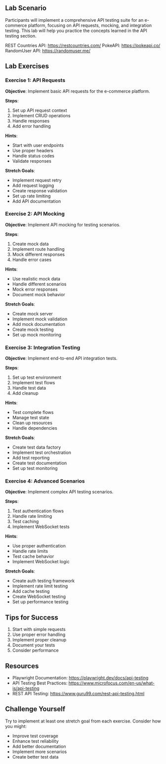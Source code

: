 ## Lab Scenario

Participants will implement a comprehensive API testing suite for an e-commerce platform, focusing on API requests, mocking, and integration testing. This lab will help you practice the concepts learned in the API testing section.

REST Countries API: https://restcountries.com/
PokeAPI: https://pokeapi.co/
RandomUser API: https://randomuser.me/

## Lab Exercises

### Exercise 1: API Requests

**Objective**: Implement basic API requests for the e-commerce platform.

**Steps**:

1. Set up API request context
2. Implement CRUD operations
3. Handle responses
4. Add error handling

**Hints**:

- Start with user endpoints
- Use proper headers
- Handle status codes
- Validate responses

**Stretch Goals**:

- Implement request retry
- Add request logging
- Create response validation
- Set up rate limiting
- Add API documentation

### Exercise 2: API Mocking

**Objective**: Implement API mocking for testing scenarios.

**Steps**:

1. Create mock data
2. Implement route handling
3. Mock different responses
4. Handle error cases

**Hints**:

- Use realistic mock data
- Handle different scenarios
- Mock error responses
- Document mock behavior

**Stretch Goals**:

- Create mock server
- Implement mock validation
- Add mock documentation
- Create mock testing
- Set up mock monitoring

### Exercise 3: Integration Testing

**Objective**: Implement end-to-end API integration tests.

**Steps**:

1. Set up test environment
2. Implement test flows
3. Handle test data
4. Add cleanup

**Hints**:

- Test complete flows
- Manage test state
- Clean up resources
- Handle dependencies

**Stretch Goals**:

- Create test data factory
- Implement test orchestration
- Add test reporting
- Create test documentation
- Set up test monitoring

### Exercise 4: Advanced Scenarios

**Objective**: Implement complex API testing scenarios.

**Steps**:

1. Test authentication flows
2. Handle rate limiting
3. Test caching
4. Implement WebSocket tests

**Hints**:

- Use proper authentication
- Handle rate limits
- Test cache behavior
- Implement WebSocket logic

**Stretch Goals**:

- Create auth testing framework
- Implement rate limit testing
- Add cache testing
- Create WebSocket testing
- Set up performance testing

## Tips for Success

1. Start with simple requests
2. Use proper error handling
3. Implement proper cleanup
4. Document your tests
5. Consider performance

## Resources

- Playwright Documentation: https://playwright.dev/docs/api-testing
- API Testing Best Practices: https://www.microfocus.com/en-us/what-is/api-testing
- REST API Testing: https://www.guru99.com/rest-api-testing.html

## Challenge Yourself

Try to implement at least one stretch goal from each exercise. Consider how you might:

- Improve test coverage
- Enhance test reliability
- Add better documentation
- Implement more scenarios
- Create better test data
